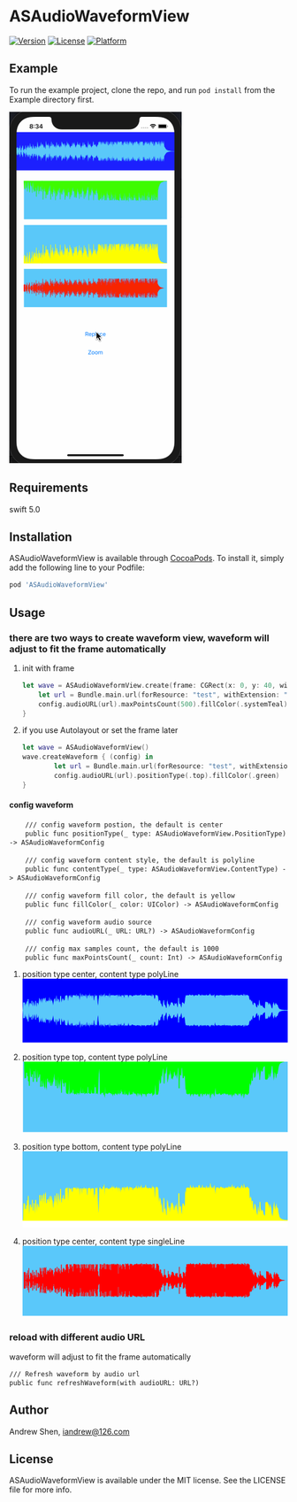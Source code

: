 # ASAudioWaveformView

[![Version](https://img.shields.io/cocoapods/v/ASAudioWaveformView.svg?style=flat)](https://cocoapods.org/pods/ASAudioWaveformView)
[![License](https://img.shields.io/cocoapods/l/ASAudioWaveformView.svg?style=flat)](https://cocoapods.org/pods/ASAudioWaveformView)
[![Platform](https://img.shields.io/cocoapods/p/ASAudioWaveformView.svg?style=flat)](https://cocoapods.org/pods/ASAudioWaveformView)

## Example

To run the example project, clone the repo, and run `pod install` from the Example directory first.

![](zoom1.gif)


## Requirements
swift 5.0

## Installation

ASAudioWaveformView is available through [CocoaPods](https://cocoapods.org). To install
it, simply add the following line to your Podfile:

```ruby
pod 'ASAudioWaveformView'
```

## Usage
### there are two ways to create waveform view, waveform will adjust to fit the frame automatically
1. init with frame

    ```swift
    let wave = ASAudioWaveformView.create(frame: CGRect(x: 0, y: 40, width: 200, height: 100)) { (config) in
        let url = Bundle.main.url(forResource: "test", withExtension: "mp3")
        config.audioURL(url).maxPointsCount(500).fillColor(.systemTeal)
    }
    ```
2. if you use Autolayout or set the frame later

    ```swift
    let wave = ASAudioWaveformView()
    wave.createWaveform { (config) in
            let url = Bundle.main.url(forResource: "test", withExtension: "mp3")
            config.audioURL(url).positionType(.top).fillColor(.green)
    }
    ```

#### config waveform
```
    /// config waveform postion, the default is center
    public func positionType(_ type: ASAudioWaveformView.PositionType) -> ASAudioWaveformConfig

    /// config waveform content style, the default is polyline
    public func contentType(_ type: ASAudioWaveformView.ContentType) -> ASAudioWaveformConfig

    /// config waveform fill color, the default is yellow
    public func fillColor(_ color: UIColor) -> ASAudioWaveformConfig

    /// config waveform audio source
    public func audioURL(_ URL: URL?) -> ASAudioWaveformConfig

    /// config max samples count, the default is 1000
    public func maxPointsCount(_ count: Int) -> ASAudioWaveformConfig
```

1. position type center, content type polyLine
	![](center.png)

2. position type top, content type polyLine
	![](top.png)
	
3. position type bottom, content type polyLine
	![](bottom.png)
	
4. position type center, content type singleLine
	![](single.png)
	
### reload with different audio URL
waveform will adjust to fit the frame automatically

```
/// Refresh waveform by audio url
public func refreshWaveform(with audioURL: URL?)
```


## Author

Andrew Shen, iandrew@126.com

## License

ASAudioWaveformView is available under the MIT license. See the LICENSE file for more info.
